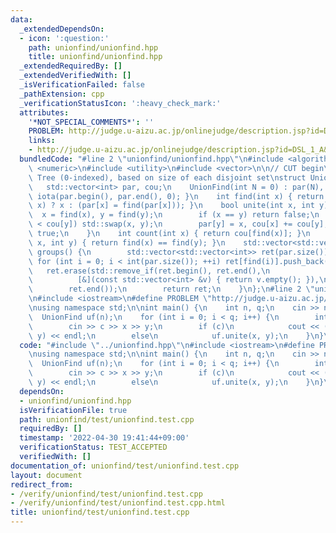 ```yaml
---
data:
  _extendedDependsOn:
  - icon: ':question:'
    path: unionfind/unionfind.hpp
    title: unionfind/unionfind.hpp
  _extendedRequiredBy: []
  _extendedVerifiedWith: []
  _isVerificationFailed: false
  _pathExtension: cpp
  _verificationStatusIcon: ':heavy_check_mark:'
  attributes:
    '*NOT_SPECIAL_COMMENTS*': ''
    PROBLEM: http://judge.u-aizu.ac.jp/onlinejudge/description.jsp?id=DSL_1_A&lang=jp
    links:
    - http://judge.u-aizu.ac.jp/onlinejudge/description.jsp?id=DSL_1_A&lang=jp
  bundledCode: "#line 2 \"unionfind/unionfind.hpp\"\n#include <algorithm>\n#include\
    \ <numeric>\n#include <utility>\n#include <vector>\n\n// CUT begin\n// UnionFind\
    \ Tree (0-indexed), based on size of each disjoint set\nstruct UnionFind {\n \
    \   std::vector<int> par, cou;\n    UnionFind(int N = 0) : par(N), cou(N, 1) {\
    \ iota(par.begin(), par.end(), 0); }\n    int find(int x) { return (par[x] ==\
    \ x) ? x : (par[x] = find(par[x])); }\n    bool unite(int x, int y) {\n      \
    \  x = find(x), y = find(y);\n        if (x == y) return false;\n        if (cou[x]\
    \ < cou[y]) std::swap(x, y);\n        par[y] = x, cou[x] += cou[y];\n        return\
    \ true;\n    }\n    int count(int x) { return cou[find(x)]; }\n    bool same(int\
    \ x, int y) { return find(x) == find(y); }\n    std::vector<std::vector<int>>\
    \ groups() {\n        std::vector<std::vector<int>> ret(par.size());\n       \
    \ for (int i = 0; i < int(par.size()); ++i) ret[find(i)].push_back(i);\n     \
    \   ret.erase(std::remove_if(ret.begin(), ret.end(),\n                       \
    \          [&](const std::vector<int> &v) { return v.empty(); }),\n          \
    \        ret.end());\n        return ret;\n    }\n};\n#line 2 \"unionfind/test/unionfind.test.cpp\"\
    \n#include <iostream>\n#define PROBLEM \"http://judge.u-aizu.ac.jp/onlinejudge/description.jsp?id=DSL_1_A&lang=jp\"\
    \nusing namespace std;\n\nint main() {\n    int n, q;\n    cin >> n >> q;\n  \
    \  UnionFind uf(n);\n    for (int i = 0; i < q; i++) {\n        int c, x, y;\n\
    \        cin >> c >> x >> y;\n        if (c)\n            cout << (int)uf.same(x,\
    \ y) << endl;\n        else\n            uf.unite(x, y);\n    }\n}\n"
  code: "#include \"../unionfind.hpp\"\n#include <iostream>\n#define PROBLEM \"http://judge.u-aizu.ac.jp/onlinejudge/description.jsp?id=DSL_1_A&lang=jp\"\
    \nusing namespace std;\n\nint main() {\n    int n, q;\n    cin >> n >> q;\n  \
    \  UnionFind uf(n);\n    for (int i = 0; i < q; i++) {\n        int c, x, y;\n\
    \        cin >> c >> x >> y;\n        if (c)\n            cout << (int)uf.same(x,\
    \ y) << endl;\n        else\n            uf.unite(x, y);\n    }\n}\n"
  dependsOn:
  - unionfind/unionfind.hpp
  isVerificationFile: true
  path: unionfind/test/unionfind.test.cpp
  requiredBy: []
  timestamp: '2022-04-30 19:41:44+09:00'
  verificationStatus: TEST_ACCEPTED
  verifiedWith: []
documentation_of: unionfind/test/unionfind.test.cpp
layout: document
redirect_from:
- /verify/unionfind/test/unionfind.test.cpp
- /verify/unionfind/test/unionfind.test.cpp.html
title: unionfind/test/unionfind.test.cpp
---
```

